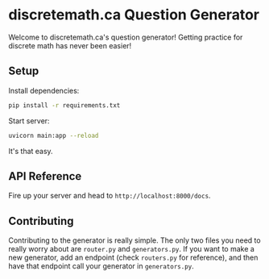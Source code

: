 # discretemath.ca Question Generator

Welcome to discretemath.ca's question generator! Getting practice for discrete math has never been easier!

## Setup

Install dependencies:
```bash
pip install -r requirements.txt
```

Start server:
```bash
uvicorn main:app --reload
```

It's that easy.

## API Reference

Fire up your server and head to `http://localhost:8000/docs`.

## Contributing

Contributing to the generator is really simple. The only two files you need to really worry about are `router.py` and `generators.py`. If you want to make a new generator, add an endpoint (check `routers.py` for reference), and then have that endpoint call your generator in `generators.py`.